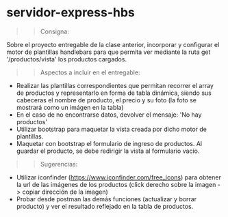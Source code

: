 # servidor-express-hbs

>> Consigna: 

Sobre el proyecto entregable de la clase anterior, incorporar y configurar el
motor de plantillas handlebars para que permita ver mediante la ruta get '/productos/vista'
los productos cargados.

>> Aspectos a incluir en el entregable:

- Realizar las plantillas correspondientes que permitan recorrer el array de productos y
representarlo en forma de tabla dinámica, siendo sus cabeceras el nombre de producto, el
precio y su foto (la foto se mostrará como un imágen en la tabla)
- En el caso de no encontrarse datos, devolver el mensaje: 'No hay productos'
- Utilizar bootstrap para maquetar la vista creada por dicho motor de plantillas.
- Maquetar con bootstrap el formulario de ingreso de productos. Al guardar el producto, se
debe redirigir la vista al formulario vacío.

>> Sugerencias:

- Utilizar iconfinder (https://www.iconfinder.com/free_icons) para obtener la url de las
imágenes de los productos (click derecho sobre la imagen -> copiar dirección de la imagen)
- Probar desde postman las demás funciones (actualizar y borrar producto) y ver el resultado
reflejado en la tabla de productos.